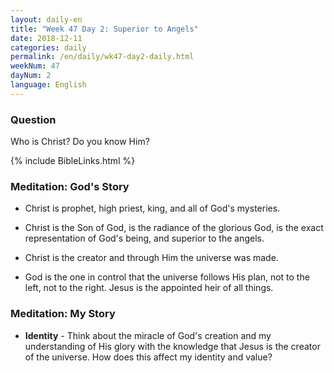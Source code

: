 ```yaml
---
layout: daily-en
title: "Week 47 Day 2: Superior to Angels"
date: 2018-12-11 
categories: daily
permalink: /en/daily/wk47-day2-daily.html
weekNum: 47
dayNum: 2
language: English
---
```


### Question     
Who is Christ? Do you know Him?

{% include BibleLinks.html %} 

### Meditation: God's Story   
+ Christ is prophet, high priest, king, and all of God's mysteries. 

+ Christ is the Son of God, is the radiance of the glorious God, is the exact representation of God's being, and superior to the angels. 

+ Christ is the creator and through Him the universe was made. 

+ God is the one in control that the universe follows His plan, not to the left, not to the right. Jesus is the appointed heir of all things. 

### Meditation: My Story   
+ **Identity** - Think about the miracle of God's creation and my understanding of His glory with the knowledge that Jesus is the creator of the universe. How does this affect my identity and value? 

